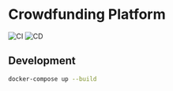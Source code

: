 # Crowdfunding Platform

![CI](https://github.com/your-username/crowdfunding-platform/actions/workflows/ci.yml/badge.svg)
![CD](https://github.com/your-username/crowdfunding-platform/actions/workflows/cd.yml/badge.svg)

## Development

```bash
docker-compose up --build   
 